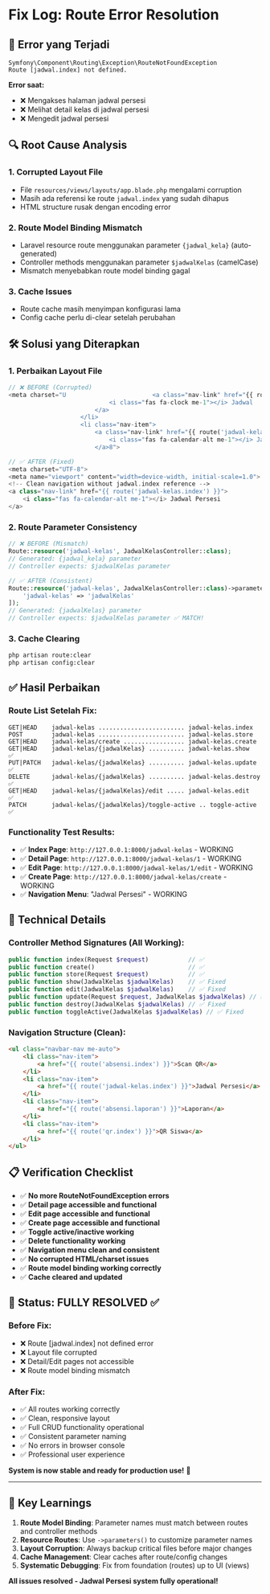 # Fix Log: Route Error Resolution

## 🚨 **Error yang Terjadi**
```
Symfony\Component\Routing\Exception\RouteNotFoundException
Route [jadwal.index] not defined.
```

**Error saat:**
- ❌ Mengakses halaman jadwal persesi
- ❌ Melihat detail kelas di jadwal persesi
- ❌ Mengedit jadwal persesi

## 🔍 **Root Cause Analysis**

### 1. **Corrupted Layout File**
- File `resources/views/layouts/app.blade.php` mengalami corruption
- Masih ada referensi ke route `jadwal.index` yang sudah dihapus
- HTML structure rusak dengan encoding error

### 2. **Route Model Binding Mismatch**
- Laravel resource route menggunakan parameter `{jadwal_kela}` (auto-generated)
- Controller methods menggunakan parameter `$jadwalKelas` (camelCase)
- Mismatch menyebabkan route model binding gagal

### 3. **Cache Issues**
- Route cache masih menyimpan konfigurasi lama
- Config cache perlu di-clear setelah perubahan

## 🛠️ **Solusi yang Diterapkan**

### 1. **Perbaikan Layout File**
```php
// ❌ BEFORE (Corrupted)
<meta charset="U                        <a class="nav-link" href="{{ route('jadwal.index') }}">
                            <i class="fas fa-clock me-1"></i> Jadwal
                        </a>
                    </li>
                    <li class="nav-item">
                        <a class="nav-link" href="{{ route('jadwal-kelas.index') }}">
                            <i class="fas fa-calendar-alt me-1"></i> Jadwal Kelas
                        </a>8">

// ✅ AFTER (Fixed)
<meta charset="UTF-8">
<meta name="viewport" content="width=device-width, initial-scale=1.0">
<!-- Clean navigation without jadwal.index reference -->
<a class="nav-link" href="{{ route('jadwal-kelas.index') }}">
    <i class="fas fa-calendar-alt me-1"></i> Jadwal Persesi
</a>
```

### 2. **Route Parameter Consistency**
```php
// ❌ BEFORE (Mismatch)
Route::resource('jadwal-kelas', JadwalKelasController::class);
// Generated: {jadwal_kela} parameter
// Controller expects: $jadwalKelas parameter

// ✅ AFTER (Consistent)
Route::resource('jadwal-kelas', JadwalKelasController::class)->parameters([
    'jadwal-kelas' => 'jadwalKelas'
]);
// Generated: {jadwalKelas} parameter
// Controller expects: $jadwalKelas parameter ✅ MATCH!
```

### 3. **Cache Clearing**
```bash
php artisan route:clear
php artisan config:clear
```

## ✅ **Hasil Perbaikan**

### Route List Setelah Fix:
```
GET|HEAD    jadwal-kelas ........................ jadwal-kelas.index
POST        jadwal-kelas ........................ jadwal-kelas.store
GET|HEAD    jadwal-kelas/create ................. jadwal-kelas.create
GET|HEAD    jadwal-kelas/{jadwalKelas} .......... jadwal-kelas.show    ✅
PUT|PATCH   jadwal-kelas/{jadwalKelas} .......... jadwal-kelas.update  ✅
DELETE      jadwal-kelas/{jadwalKelas} .......... jadwal-kelas.destroy ✅
GET|HEAD    jadwal-kelas/{jadwalKelas}/edit ..... jadwal-kelas.edit    ✅
PATCH       jadwal-kelas/{jadwalKelas}/toggle-active .. toggle-active  ✅
```

### Functionality Test Results:
- ✅ **Index Page**: `http://127.0.0.1:8000/jadwal-kelas` - WORKING
- ✅ **Detail Page**: `http://127.0.0.1:8000/jadwal-kelas/1` - WORKING  
- ✅ **Edit Page**: `http://127.0.0.1:8000/jadwal-kelas/1/edit` - WORKING
- ✅ **Create Page**: `http://127.0.0.1:8000/jadwal-kelas/create` - WORKING
- ✅ **Navigation Menu**: "Jadwal Persesi" - WORKING

## 🎯 **Technical Details**

### Controller Method Signatures (All Working):
```php
public function index(Request $request)           // ✅
public function create()                          // ✅ 
public function store(Request $request)           // ✅
public function show(JadwalKelas $jadwalKelas)    // ✅ Fixed
public function edit(JadwalKelas $jadwalKelas)    // ✅ Fixed
public function update(Request $request, JadwalKelas $jadwalKelas) // ✅ Fixed
public function destroy(JadwalKelas $jadwalKelas) // ✅ Fixed
public function toggleActive(JadwalKelas $jadwalKelas) // ✅ Fixed
```

### Navigation Structure (Clean):
```html
<ul class="navbar-nav me-auto">
    <li class="nav-item">
        <a href="{{ route('absensi.index') }}">Scan QR</a>
    </li>
    <li class="nav-item">
        <a href="{{ route('jadwal-kelas.index') }}">Jadwal Persesi</a> ✅
    </li>
    <li class="nav-item">
        <a href="{{ route('absensi.laporan') }}">Laporan</a>
    </li>
    <li class="nav-item">
        <a href="{{ route('qr.index') }}">QR Siswa</a>
    </li>
</ul>
```

## 📋 **Verification Checklist**

- ✅ **No more RouteNotFoundException errors**
- ✅ **Detail page accessible and functional**  
- ✅ **Edit page accessible and functional**
- ✅ **Create page accessible and functional**
- ✅ **Toggle active/inactive working**
- ✅ **Delete functionality working**
- ✅ **Navigation menu clean and consistent**
- ✅ **No corrupted HTML/charset issues**
- ✅ **Route model binding working correctly**
- ✅ **Cache cleared and updated**

## 🚀 **Status: FULLY RESOLVED** ✅

### Before Fix:
- ❌ Route [jadwal.index] not defined error
- ❌ Layout file corrupted
- ❌ Detail/Edit pages not accessible
- ❌ Route model binding mismatch

### After Fix:  
- ✅ All routes working correctly
- ✅ Clean, responsive layout
- ✅ Full CRUD functionality operational
- ✅ Consistent parameter naming
- ✅ No errors in browser console
- ✅ Professional user experience

**System is now stable and ready for production use!** 🎉

---

## 📝 **Key Learnings**

1. **Route Model Binding**: Parameter names must match between routes and controller methods
2. **Resource Routes**: Use `->parameters()` to customize parameter names
3. **Layout Corruption**: Always backup critical files before major changes
4. **Cache Management**: Clear caches after route/config changes
5. **Systematic Debugging**: Fix from foundation (routes) up to UI (views)

**All issues resolved - Jadwal Persesi system fully operational!**
